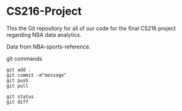 # CS216-Project

This the Git repository for all of our code for the final CS216 project regarding NBA data analytics.

Data from NBA-sports-reference.


git commands
```
git add . 
git commit -m"message"
git push
git pull 

git status 
git diff 
```